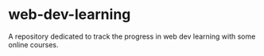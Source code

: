 # web-dev-learning
A repository dedicated to track the progress in web dev learning with some online courses.

